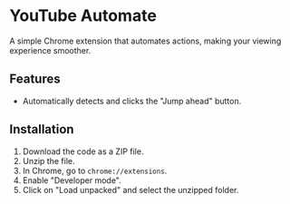 # YouTube Automate

A simple Chrome extension that automates actions, making your viewing experience smoother.

## Features
- Automatically detects and clicks the "Jump ahead" button.

## Installation
1. Download the code as a ZIP file.
2. Unzip the file.
3. In Chrome, go to `chrome://extensions`.
4. Enable "Developer mode".
5. Click on "Load unpacked" and select the unzipped folder.